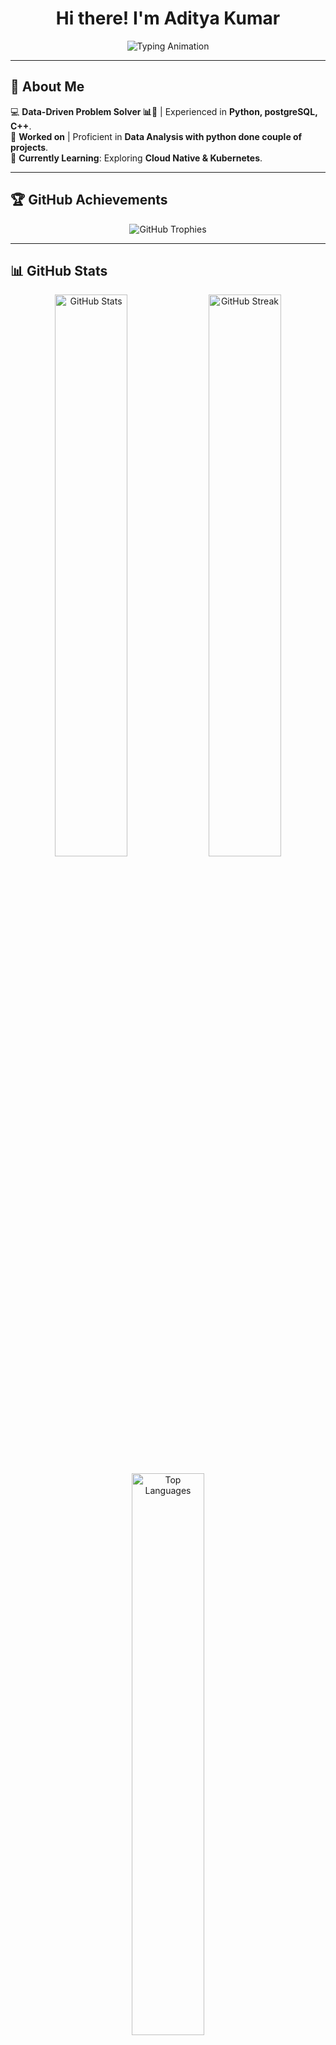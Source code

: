 <h1 align="center">Hi there! I'm Aditya Kumar </h1>

<p align="center">
  <img src="https://readme-typing-svg.herokuapp.com?font=Fira+Code&pause=1000&color=F75C7E&width=435&lines=UX+Designer+%7C+Web+Developer+%7C+Tech+Enthusiast;Passionate+about+Design+%26+Technology" alt="Typing Animation" />
</p>

---

## 🚀 About Me  
💻 **Data-Driven Problem Solver 📊🤖** | Experienced in **Python, postgreSQL, C++**.  
🎨 **Worked on** | Proficient in **Data Analysis with python done couple of projects**.  
🌱 **Currently Learning**: Exploring **Cloud Native & Kubernetes**.   

---

## 🏆 GitHub Achievements  
<p align="center">
  <img src="https://github-profile-trophy.vercel.app/?username=noogler-aditya&theme=radical&no-frame=true&row=1&column=6" alt="GitHub Trophies" />
</p>

---

## 📊 GitHub Stats  
<p align="center">
  <img src="https://github-readme-stats.vercel.app/api?username=noogler-aditya&show_icons=true&theme=radical" alt="GitHub Stats" width="48%" />
  <img src="https://github-readme-streak-stats.herokuapp.com/?user=noogler-aditya&theme=radical" alt="GitHub Streak" width="48%" />
</p>

<p align="center">
  <img src="https://github-readme-stats.vercel.app/api/top-langs/?username=noogler-aditya&layout=compact&theme=radical" alt="Top Languages" width="48%" />
</p>

---

## 📌 Pinned Projects  
[![Project 1](https://github-readme-stats.vercel.app/api/pin/?username=your-github-username&repo=your-repo-name&theme=radical)](https://github.com/your-github-username/your-repo-name)
[![Project 2](https://github-readme-stats.vercel.app/api/pin/?username=your-github-username&repo=your-repo-name&theme=radical)](https://github.com/your-github-username/your-repo-name)

---

## 📝 Latest Blog Posts  
<!-- BLOG-POST-LIST:START -->
- [Post Title 1](https://your-blog-link.com)
- [Post Title 2](https://your-blog-link.com)
- [Post Title 3](https://your-blog-link.com)
<!-- BLOG-POST-LIST:END -->

➡️ _[Read More](https://your-blog-homepage.com)_  

---

## 👥 Visitors Counter  
<p align="center">
  <img src="https://komarev.com/ghpvc/?username=noogler-aditya&style=flat-square&color=blue" alt="Profile Views Counter" />
</p>

---

## 📫 Connect with Me  
📧 **Email**: [adityanoogler01@gmail.com.com](mailto:adityanoogler01@gmail.com.com)  
🔗 **LinkedIn**: [linkedin.com/in/aditya-kumar-a03237243/](#)  
🚀 **GitHub**: [github.com/noogler-aditya](#)  

---

### ⭐ _"Striving for simplicity in design and elegance in code!"_
